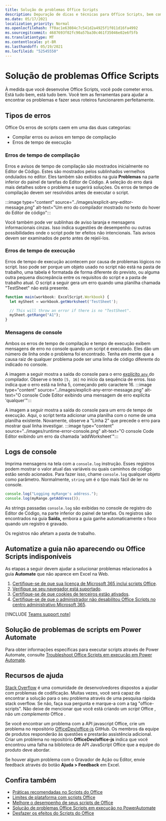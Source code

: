 ```yaml
---
title: Solução de problemas Office Scripts
description: Depuração de dicas e técnicas para Office Scripts, bem como recursos de ajuda.
ms.date: 05/17/2021
localization_priority: Normal
ms.openlocfilehash: ff0ac1e63084c7c541d2a4925f1f011d16fa4992
ms.sourcegitcommit: 4687693f02fc90a57ba30c461f35046e02e6f5fb
ms.translationtype: MT
ms.contentlocale: pt-BR
ms.lasthandoff: 05/19/2021
ms.locfileid: "52545550"
---
```

# <a name="troubleshoot-office-scripts"></a>Solução de problemas Office Scripts

À medida que você desenvolve Office Scripts, você pode cometer erros. Está tudo bem, está tudo bem. Você tem as ferramentas para ajudar a encontrar os problemas e fazer seus roteiros funcionarem perfeitamente.

## <a name="types-of-errors"></a>Tipos de erros

Office Os erros de scripts caem em uma das duas categorias:

* Compilar erros ou avisos em tempo de compilação
* Erros de tempo de execução

### <a name="compile-time-errors"></a>Erros de tempo de compilação

Erros e avisos de tempo de compilação são mostrados inicialmente no Editor de Código. Estes são mostrados pelos sublinhados vermelhos ondulados no editor. Eles também são exibidos na guia **Problemas** na parte inferior do painel de tarefas do Editor de Código. A seleção do erro dará mais detalhes sobre o problema e sugerirá soluções. Os erros de tempo de compilação devem ser resolvidos antes de executar o script.

:::image type="content" source="../images/explicit-any-editor-message.png" alt-text="Um erro do compilador mostrado no texto do hover do Editor de código":::

Você também pode ver sublinhas de aviso laranja e mensagens informacionais cinzas. Isso indica sugestões de desempenho ou outras possibilidades onde o script pode ter efeitos não intencionais. Tais avisos devem ser examinados de perto antes de rejeií-los.

### <a name="runtime-errors"></a>Erros de tempo de execução

Erros de tempo de execução acontecem por causa de problemas lógicos no script. Isso pode ser porque um objeto usado no script não está na pasta de trabalho, uma tabela é formatada de forma diferente do previsto, ou alguma outra pequena discrepância entre os requisitos do script e a pasta de trabalho atual. O script a seguir gera um erro quando uma planilha chamada "TestSheet" não está presente.

```TypeScript
function main(workbook: ExcelScript.Workbook) {
  let mySheet = workbook.getWorksheet('TestSheet');

  // This will throw an error if there is no "TestSheet".
  mySheet.getRange("A1");
}
```

### <a name="console-messages"></a>Mensagens de console

Ambos os erros de tempo de compilação e tempo de execução exibem mensagens de erro no console quando um script é executado. Eles dão um número de linha onde o problema foi encontrado. Tenha em mente que a causa raiz de qualquer problema pode ser uma linha de código diferente do indicado no console.

A imagem a seguir mostra a saída do console para o erro [explícito `any` ](../develop/typescript-restrictions.md) do compilador. Observe o texto `[5, 16]` no início da sequência de erros. Isso indica que o erro está na linha 5, começando pelo caractere 16.
:::image type="content" source="../images/explicit-any-error-message.png" alt-text="O console Code Editor exibindo uma mensagem de erro explícita 'qualquer'":::

A imagem a seguir mostra a saída do console para um erro de tempo de execução. Aqui, o script tenta adicionar uma planilha com o nome de uma planilha existente. Novamente, observe a "Linha 2" que precede o erro para mostrar qual linha investigar.
:::image type="content" source="../images/runtime-error-console.png" alt-text="O console Code Editor exibindo um erro da chamada 'addWorksheet'":::

## <a name="console-logs"></a>Logs de console

Imprima mensagens na tela com a `console.log` instrução. Esses registros podem mostrar o valor atual das variáveis ou quais caminhos de código estão sendo acionados. Para fazer isso, chame `console.log` qualquer objeto como parâmetro. Normalmente, `string` um é o tipo mais fácil de ler no console.

```TypeScript
console.log("Logging myRange's address.");
console.log(myRange.getAddress());
```

As strings passadas `console.log` são exibidas no console de registro do Editor de Código, na parte inferior do painel de tarefas. Os registros são encontrados na guia **Saída,** embora a guia ganhe automaticamente o foco quando um registro é gravado.

Os registros não afetam a pasta de trabalho.

## <a name="automate-tab-not-appearing-or-office-scripts-unavailable"></a>Automatize a guia não aparecendo ou Office Scripts indisponíveis

As etapas a seguir devem ajudar a solucionar problemas relacionados à guia **Automate** que não aparece em Excel na Web.

1. [Certifique-se de que sua licença de Microsoft 365 inclui scripts Office](../overview/excel.md#requirements).
1. [Verifique se seu navegador está suportado](platform-limits.md#browser-support).
1. [Certifique-se de que cookies de terceiros estão ativados](platform-limits.md#third-party-cookies).
1. [Certifique-se de que o administrador não desabilitou Office Scripts no centro administrativo Microsoft 365](/microsoft-365/admin/manage/manage-office-scripts-settings).

[!INCLUDE [Teams support note](../includes/teams-support-note.md)]

## <a name="troubleshoot-scripts-in-power-automate"></a>Solução de problemas de scripts em Power Automate

Para obter informações específicas para executar scripts através de Power Automate, consulte [Troubleshoot Office Scripts em execução em Power Automate](power-automate-troubleshooting.md).

## <a name="help-resources"></a>Recursos de ajuda

[Stack Overflow](https://stackoverflow.com/questions/tagged/office-scripts) é uma comunidade de desenvolvedores dispostos a ajudar com problemas de codificação. Muitas vezes, você será capaz de encontrar a solução para o seu problema através de uma pesquisa rápida stack overflow. Se não, faça sua pergunta e marque-a com a tag "office-scripts". Não deixe de mencionar que você está criando um *script* Office , não um *complemento* Office .

Se você encontrar um problema com a API javascript Office, crie um problema no repositório [OfficeDev/office-js](https://github.com/OfficeDev/office-js) GitHub. Os membros da equipe de produtos responderão às questões e prestarão assistência adicional. Criar um problema no repositório **OfficeDev/office-js** indica que você encontrou uma falha na biblioteca de API JavaScript Office que a equipe do produto deve abordar.

Se houver algum problema com o Gravador de Ação ou Editor, envie feedback através do botão **Ajuda > Feedback** em Excel.

## <a name="see-also"></a>Confira também

- [Práticas recomendadas no Scripts do Office](../develop/best-practices.md)
- [Limites de plataforma com scripts Office](platform-limits.md)
- [Melhore o desempenho de seus scripts de Office](../develop/web-client-performance.md)
- [Solução de problemas Office Scripts em execução no PowerAutomate](power-automate-troubleshooting.md)
- [Desfazer os efeitos do Scripts do Office](undo.md)
